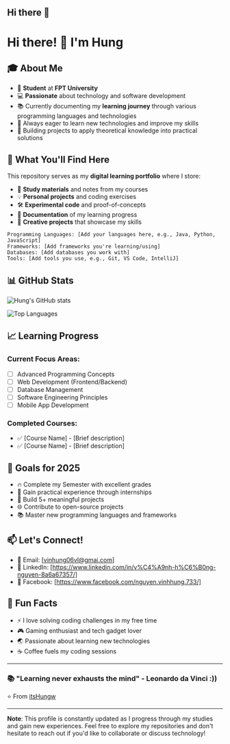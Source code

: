 ## Hi there 👋

<!--
**itsHungw/itsHungw** is a ✨ _special_ ✨ repository because its `README.md` (this file) appears on your GitHub profile.

Here are some ideas to get you started:

- 🔭 I’m currently working on ...
- 🌱 I’m currently learning ...
- 👯 I’m looking to collaborate on ...
- 🤔 I’m looking for help with ...
- 💬 Ask me about ...
- 📫 How to reach me: ...
- 😄 Pronouns: ...
- ⚡ Fun fact: ...
-->
# Hi there! 👋 I'm Hung

## 🎓 About Me
- 🎯 **Student** at **FPT University**
- 💻 **Passionate** about technology and software development
- 📚 Currently documenting my **learning journey** through various programming languages and technologies
- 🌱 Always eager to learn new technologies and improve my skills
- 🎯 Building projects to apply theoretical knowledge into practical solutions

## 🚀 What You'll Find Here
This repository serves as my **digital learning portfolio** where I store:
- 📖 **Study materials** and notes from my courses
- 💡 **Personal projects** and coding exercises
- 🛠️ **Experimental code** and proof-of-concepts
- 📝 **Documentation** of my learning progress
- 🎨 **Creative projects** that showcase my skills

<!--## 🛠️ Technologies & Tools -->
```
Programming Languages: [Add your languages here, e.g., Java, Python, JavaScript]
Frameworks: [Add frameworks you're learning/using]
Databases: [Add databases you work with]
Tools: [Add tools you use, e.g., Git, VS Code, IntelliJ]
```

## 📊 GitHub Stats
![Hung's GitHub stats](https://github-readme-stats.vercel.app/api?username=itsHungw&show_icons=true&theme=radical)

![Top Languages](https://github-readme-stats.vercel.app/api/top-langs/?username=itsHungw&layout=compact&theme=radical)

<!--## 🌟 Featured Projects
<!-- Add your best projects here 
- 🚀 **[Project Name]** - Brief description of what it does
- 💡 **[Project Name]** - Brief description of what it does
- 🎯 **[Project Name]** - Brief description of what it does-->

## 📈 Learning Progress
### Current Focus Areas:
- [ ] Advanced Programming Concepts
- [ ] Web Development (Frontend/Backend)
- [ ] Database Management
- [ ] Software Engineering Principles
- [ ] Mobile App Development

### Completed Courses:
- ✅ [Course Name] - [Brief description]
- ✅ [Course Name] - [Brief description]

## 🎯 Goals for 2025
- 🔥 Complete my Semester with excellent grades
- 💼 Gain practical experience through internships
- 🚀 Build 5+ meaningful projects
- 🌐 Contribute to open-source projects
- 📚 Master new programming languages and frameworks

## 📫 Let's Connect!
- 📧 Email: [vinhung06vl@gmai.com]
- 💼 LinkedIn: [https://www.linkedin.com/in/v%C4%A9nh-h%C6%B0ng-nguyen-8a6a67357/]
- 📱 Facebook: [https://www.facebook.com/nguyen.vinhhung.733/]

## 💭 Fun Facts
- ⚡ I love solving coding challenges in my free time
- 🎮 Gaming enthusiast and tech gadget lover
- 🌏 Passionate about learning new technologies
- ☕ Coffee fuels my coding sessions

---
### 📚 "Learning never exhausts the mind" - Leonardo da Vinci :))

⭐️ From [itsHungw](https://github.com/itsHungw)

---
**Note**: This profile is constantly updated as I progress through my studies and gain new experiences. Feel free to explore my repositories and don't hesitate to reach out if you'd like to collaborate or discuss technology!
